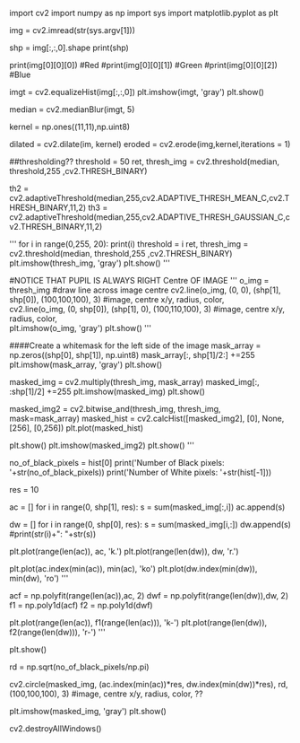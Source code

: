 import cv2
import numpy as np
import sys
import matplotlib.pyplot as plt

img = cv2.imread(str(sys.argv[1]))

shp = img[:,:,0].shape
print(shp)

print(img[0][0][0]) #Red
#print(img[0][0][1]) #Green
#print(img[0][0][2]) #Blue


imgt = cv2.equalizeHist(img[:,:,0])
plt.imshow(imgt, 'gray')
plt.show()



median = cv2.medianBlur(imgt, 5)



kernel = np.ones((11,11),np.uint8) 

dilated = cv2.dilate(im, kernel)
eroded = cv2.erode(img,kernel,iterations = 1)


##thresholding??
threshold = 50
ret, thresh_img = cv2.threshold(median, threshold,255 ,cv2.THRESH_BINARY)



th2 = cv2.adaptiveThreshold(median,255,cv2.ADAPTIVE_THRESH_MEAN_C,cv2.THRESH_BINARY,11,2)
th3 = cv2.adaptiveThreshold(median,255,cv2.ADAPTIVE_THRESH_GAUSSIAN_C,cv2.THRESH_BINARY,11,2)

'''
for i in range(0,255, 20):
        print(i)
        threshold = i
        ret, thresh_img = cv2.threshold(median, threshold,255 ,cv2.THRESH_BINARY)
        plt.imshow(thresh_img, 'gray')
        plt.show()
'''

#NOTICE THAT PUPIL IS ALWAYS RIGHT Centre OF IMAGE
'''
o_img = thresh_img
#draw line across image centre
cv2.line(o_img, (0, 0), (shp[1], shp[0]), (100,100,100), 3) #image, centre x/y, radius, color,  
cv2.line(o_img, (0, shp[0]), (shp[1], 0), (100,110,100), 3) #image, centre x/y, radius, color,  
plt.imshow(o_img, 'gray')
plt.show()
'''

####Create a whitemask for the left side of the image
mask_array = np.zeros((shp[0], shp[1]), np.uint8)
mask_array[:, shp[1]/2:] +=255
plt.imshow(mask_array, 'gray')
plt.show()

masked_img = cv2.multiply(thresh_img, mask_array)
masked_img[:, :shp[1]/2] +=255
plt.imshow(masked_img)
plt.show()


masked_img2 = cv2.bitwise_and(thresh_img, thresh_img, mask=mask_array)
masked_hist = cv2.calcHist([masked_img2], [0], None, [256], [0,256])
plt.plot(masked_hist)

plt.show()
plt.imshow(masked_img2)
plt.show()
'''

no_of_black_pixels = hist[0]
print('Number of Black pixels: '+str(no_of_black_pixels))
print('Number of White pixels: '+str(hist[-1]))


res = 10

ac = []
for i in range(0, shp[1], res):
	s = sum(masked_img[:,i])
	ac.append(s)


dw = []
for i in range(0, shp[0], res):
	s = sum(masked_img[i,:])
        dw.append(s)
        #print(str(i)+": "+str(s))

plt.plot(range(len(ac)), ac, 'k.')
plt.plot(range(len(dw)), dw, 'r.')

plt.plot(ac.index(min(ac)), min(ac), 'ko')
plt.plot(dw.index(min(dw)), min(dw), 'ro')
'''

acf = np.polyfit(range(len(ac)),ac, 2)
dwf = np.polyfit(range(len(dw)),dw, 2)
f1 = np.poly1d(acf)
f2 = np.poly1d(dwf)

plt.plot(range(len(ac)), f1(range(len(ac))), 'k-')
plt.plot(range(len(dw)), f2(range(len(dw))), 'r-')
'''

plt.show()


rd = np.sqrt(no_of_black_pixels/np.pi)


cv2.circle(masked_img, (ac.index(min(ac))*res, dw.index(min(dw))*res), rd, (100,100,100), 3) #image, centre x/y, radius, color, ?? 


plt.imshow(masked_img, 'gray')
plt.show()


cv2.destroyAllWindows()

